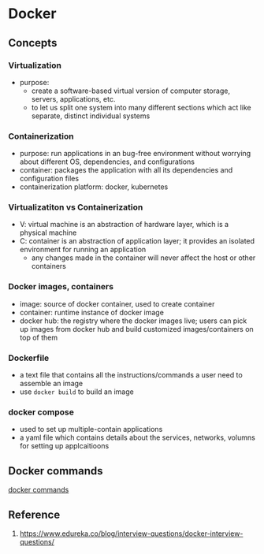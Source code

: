 # Docker

## Concepts

### Virtualization

- purpose:
  - create a software-based virtual version of computer storage, servers, applications, etc.
  - to let us split one system into many different sections which act like separate, distinct individual systems

### Containerization

- purpose: run applications in an bug-free environment without worrying about different OS, dependencies, and configurations
- container: packages the application with all its dependencies and configuration files
- containerization platform: docker, kubernetes

### Virtualizatiton vs Containerization

- V: virtual machine is an abstraction of hardware layer, which is a physical machine
- C: container is an abstraction of application layer; it provides an isolated environment for running an application
  - any changes made in the container will never affect the host or other containers

### Docker images, containers

- image: source of docker container, used to create container
- container: runtime instance of docker image
- docker hub: the registry where the docker images live; users can pick up images from docker hub and build customized images/containers on top of them

### Dockerfile

- a text file that contains all the instructions/commands a user need to assemble an image
- use `docker build` to build an image

### docker compose

- used to set up multiple-contain applications
- a yaml file which contains details about the services, networks, volumns for setting up applcaitioons

## Docker commands

[docker commands](../linux-cli/docker_cli.md)

## Reference

1. https://www.edureka.co/blog/interview-questions/docker-interview-questions/
